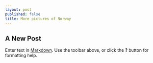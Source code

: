 ```yaml
---
layout: post
published: false
title: More pictures of Norway
---
```

## A New Post

Enter text in [Markdown](http://daringfireball.net/projects/markdown/). Use the toolbar above, or click the **?** button for formatting help.
